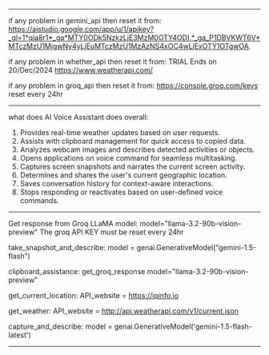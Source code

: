 --------------------------------------------------------------------------------------------------------------------
if any problem in gemini_api then reset it from:
https://aistudio.google.com/app/u/1/apikey?_gl=1*qja8r1*_ga*MTY0ODk5NzkzLjE3MzM0OTY4ODI.*_ga_P1DBVKWT6V*MTczMzU1MjgwNy4yLjEuMTczMzU1MzAzNS4xOC4wLjExOTY1OTgwOA.

if any problem in whether_api then reset it from:
TRIAL Ends on 20/Dec/2024
https://www.weatherapi.com/

if any problem in groq_api then reset it from:
https://console.groq.com/keys
reset every 24hr

--------------------------------------------------------------------------------------------------------------------
what does AI Voice Assistant does overall:

1. Provides real-time weather updates based on user requests.  
2. Assists with clipboard management for quick access to copied data.  
3. Analyzes webcam images and describes detected activities or objects.  
4. Opens applications on voice command for seamless multitasking.  
5. Captures screen snapshots and narrates the current screen activity.  
6. Determines and shares the user's current geographic location.  
7. Saves conversation history for context-aware interactions.  
8. Stops responding or reactivates based on user-defined voice commands. 

--------------------------------------------------------------------------------------------------------------------
Get response from Groq LLaMA model:
model="llama-3.2-90b-vision-preview"
The groq API KEY must be reset every 24hr

take_snapshot_and_describe:
model = genai.GenerativeModel("gemini-1.5-flash")

clipboard_assistance:
get_groq_response 
model="llama-3.2-90b-vision-preview"

get_current_location:
API_website = https://ipinfo.io

get_weather:
API_website = http://api.weatherapi.com/v1/current.json

capture_and_describe:
model = genai.GenerativeModel('gemini-1.5-flash-latest')

--------------------------------------------------------------------------------------------------------------------

